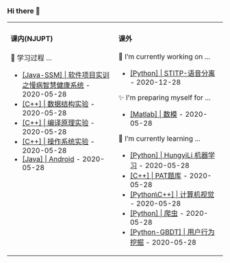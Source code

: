 ### Hi there 👋

<!--
**DenryDu/DenryDu** is a ✨ _special_ ✨ repository because its `README.md` (this file) appears on your GitHub profile.

Here are some ideas to get you started:
-->


<table width="800px">
<tr >

<td valign="top" width="50%">



#### 课内(NJUPT)

🔭 学习过程 ...
* <a href='#' target='_blank'>[Java-SSM] | 软件项目实训之慢病智慧健康系统</a> - 2020-05-28
* <a href='#' target='_blank'>[C++] | 数据结构实验</a> - 2020-05-28
* <a href='https://github.com/DenryDu/Compiling-principle-experiment' target='_blank'>[C++] | 编译原理实验</a> - 2020-05-28
* <a href='#' target='_blank'>[C++] | 操作系统实验</a> - 2020-05-28
* <a href='#' target='_blank'>[Java] | Android</a> - 2020-05-28
</td>

<td valign="top" width="50%">

#### 课外
🔭 I’m currently working on ...
* <a href='#' target='_blank'>[Python] | STITP-语音分离</a> - 2020-12-28

✨ I'm preparing myself for ...
* <a href='#' target='_blank'>[Matlab] | 数模</a> - 2020-05-28

🌱 I’m currently learning ...
* <a href='#' target='_blank'>[Python] | HungyiLi 机器学习</a> - 2020-05-28
* <a href='#' target='_blank'>[C++] | PAT题库</a> - 2020-05-28
* <a href='#' target='_blank'>[Python\C++] | 计算机视觉</a> - 2020-05-28
* <a href='#' target='_blank'>[Python] | 爬虫</a> - 2020-05-28
* <a href='#' target='_blank'>[Python-GBDT] | 用户行为挖掘</a> - 2020-05-28
</td>
</tr>

</table>
  
  
<!--
  
- 🔭 I’m currently working on ...
- 👯 I’m looking to collaborate on ...
- 🤔 I’m looking for help with ...
- 💬 Ask me about ...
- 📫 How to reach me: 2364549135@qq.com
- 😄 Pronouns: ...
- ⚡ Fun fact: ...
-->
